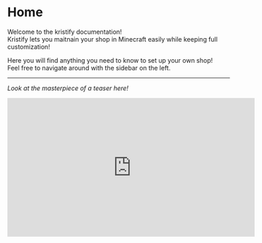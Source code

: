 # Home

Welcome to the kristify documentation!  
Kristify lets you maitnain your shop in Minecraft easily while keeping full customization!

Here you will find anything you need to know to set up your own shop!  
Feel free to navigate around with the sidebar on the left.

---

_Look at the masterpiece of a teaser here!_

<iframe width="560" height="315" src="https://www.youtube-nocookie.com/embed/L0daeVlYjKY" title="YouTube video player" frameborder="0" allow="accelerometer; autoplay; clipboard-write; encrypted-media; gyroscope; picture-in-picture" allowfullscreen></iframe>
